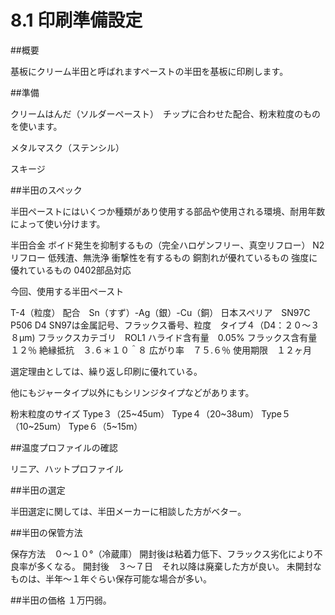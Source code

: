 # 8.1 印刷準備設定

##概要

基板にクリーム半田と呼ばれますペーストの半田を基板に印刷します。

##準備

クリームはんだ（ソルダーペースト）　チップに合わせた配合、粉末粒度のものを使います。

メタルマスク（ステンシル）

スキージ

##半田のスペック

半田ペーストにはいくつか種類があり使用する部品や使用される環境、耐用年数によって使い分けます。

半田合金
ボイド発生を抑制するもの（完全ハロゲンフリー、真空リフロー）
N2リフロー
低残渣、無洗浄
衝撃性を有するもの
銅割れが優れているもの
強度に優れているもの
0402部品対応

今回、使用する半田ペースト

T-4（粒度）
配合　Sn（すず）-Ag（銀）-Cu（銅）
日本スペリア　SN97C P506 D4 SN97は金属記号、フラックス番号、粒度　タイプ４（D4：２０〜３８μm)
フラックスカテゴリ　ROL1
ハライド含有量　0.05%
フラックス含有量　１２％
絶縁抵抗　３.６＊１０＾８
広がり率　７５.６％
使用期限　１２ヶ月

選定理由としては、繰り返し印刷に優れている。

他にもジャータイプ以外にもシリンジタイプなどがあります。

粉末粒度のサイズ
Type３（25~45um）
Type４（20~38um）
Type５（10~25um）
Type６（5~15m）

##温度プロファイルの確認

リニア、ハットプロファイル

##半田の選定

半田選定に関しては、半田メーカーに相談した方がベター。

##半田の保管方法

保存方法　０〜１０°（冷蔵庫）
開封後は粘着力低下、フラックス劣化により不良率が多くなる。
開封後　３〜７日　それ以降は廃棄した方が良い。
未開封なものは、半年〜１年ぐらい保存可能な場合が多い。

##半田の価格
１万円弱。
